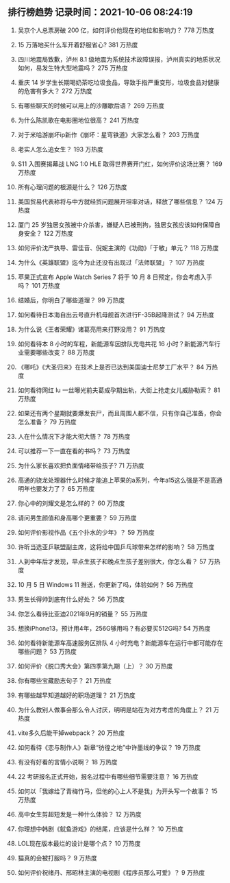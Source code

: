 
## 排行榜趋势 记录时间：2021-10-06 08:24:19
  
  1. 吴京个人总票房破 200 亿，如何评价他现在的地位和影响力？ 778 万热度
    
  2. 15 万落地买什么车开着舒服省心? 381 万热度
    
  3. 四川地震局致歉，泸州 8.1 级地震为系统技术故障误报，泸州真实的地质状况如何，易发生特大型地震吗？ 275 万热度
    
  4. 重庆 14 岁学生长期喝奶茶吃垃圾食品，导致手指严重变形，垃圾食品对健康的危害有多大？ 272 万热度
    
  5. 有哪些聊天的时候可以用上的沙雕歇后语？ 269 万热度
    
  6. 为什么陈凯歌在电影圈地位很高？ 241 万热度
    
  7. 对于米哈游崩坏ip新作《崩坏：星穹铁道》大家怎么看？ 203 万热度
    
  8. 老实人怎么追女生？ 193 万热度
    
  9. S11 入围赛揭幕战 LNG 1:0 HLE 取得世界赛开门红，如何评价这场比赛？ 169 万热度
    
  10. 所有心理问题的根源是什么？ 126 万热度
    
  11. 美国贸易代表称将与中方就经贸问题展开坦率对话，释放了哪些信息？ 124 万热度
    
  12. 厦门 25 岁独居女孩被中介杀害，嫌疑人已被刑拘，独居女孩应该如何保障自身安全？ 122 万热度
    
  13. 如何评价沈严执导、雷佳音、倪妮主演的《功勋》「于敏」单元？ 118 万热度
    
  14. 为什么《英雄联盟》迄今为止还没有出现过「法师联盟」？ 107 万热度
    
  15. 苹果正式宣布 Apple Watch Series 7 将于 10 月 8 日预定，你会考虑入手吗？ 101 万热度
    
  16. 结婚后，你明白了哪些道理？ 99 万热度
    
  17. 如何看待日本海自出云号直升机母舰首次进行F-35B起降测试？ 94 万热度
    
  18. 为什么说《王者荣耀》诸葛亮用来打野没用？ 91 万热度
    
  19. 如何看待本 8 小时的车程，新能源车因排队充电共花 16 小时？新能源汽车行业需要哪些改变？ 88 万热度
    
  20. 《哪吒》《大圣归来》在技术上是否已达到美国迪士尼梦工厂水平？ 84 万热度
    
  21. 如何看待网红 lu 一丝曝光前夫葛成孕期出轨，大街上抢走女儿威胁勒索？ 81 万热度
    
  22. 如果还有两个星期就要爆发丧尸，而且周围人都不信，只有你自己准备，你会怎么准备？ 79 万热度
    
  23. 人在什么情况下才能大彻大悟？ 78 万热度
    
  24. 可以推荐一下一直在看的书吗？ 73 万热度
    
  25. 为什么家长喜欢把负面情绪带给孩子? 71 万热度
    
  26. 高通的骁龙处理器什么时候才能追上苹果的a系列，今年a15这么强是不是高通明年也要发力了？ 65 万热度
    
  27. 你心中的刘耀文是怎么样的？ 60 万热度
    
  28. 请问男生颜值和身高哪个更重要？ 59 万热度
    
  29. 如何评价影视作品《五个扑水的少年》？ 59 万热度
    
  30. 许昕当选亚乒联盟副主席，这将给中国乒乓球带来怎样的影响？ 58 万热度
    
  31. 人到中年后才发现，早点生孩子和晚点生孩子差别很大，你怎么看？ 57 万热度
    
  32. 10 月 5 日 Windows 11 推送，你更新了吗，体验如何？ 56 万热度
    
  33. 男生长得帅到底有什么好处？ 56 万热度
    
  34. 你怎么看待比亚迪2021年9月的销量？ 55 万热度
    
  35. 想换iPhone13，预计用4年，256G够用吗？有必要买512G吗? 54 万热度
    
  36. 如何看待新能源车高速服务区排队 4 小时充电？新能源车在运行中都可能存在哪些问题？ 53 万热度
    
  37. 如何评价《脱口秀大会》第四季第九期（上）？ 30 万热度
    
  38. 你有哪些宝藏励志句子？ 21 万热度
    
  39. 有哪些越早知道越好的职场道理？ 21 万热度
    
  40. 为什么教别人做事会那么令人讨厌，明明是站在为对方考虑的角度上？ 21 万热度
    
  41. vite多久后能干掉webpack？ 20 万热度
    
  42. 如何看待《恋与制作人》新章“彷徨之地”中许墨线的争议？ 19 万热度
    
  43. 有没有好看的言情小说啊？ 18 万热度
    
  44. 22 考研报名正式开始，报名过程中有哪些细节需要注意？ 16 万热度
    
  45. 如何以「我嫁给了青梅竹马，但他的心上人不是我」为开头写一个故事？ 15 万热度
    
  46. 高中女生剪超短发是一种什么体验？ 12 万热度
    
  47. 你理想中韩剧《鱿鱼游戏》的结尾，应该是什么样？ 10 万热度
    
  48. LOL现在版本最烂的设计是哪个点？ 10 万热度
    
  49. 猫真的会被打服吗？ 9 万热度
    
  50. 如何评价祝绪丹、邢昭林主演的电视剧《程序员那么可爱》？ 9 万热度
    